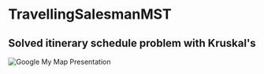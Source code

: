 # TravellingSalesmanMST
## Solved itinerary schedule problem with Kruskal's 
![Google My Map Presentation](https://imgur.com/a/i77sxcU)
